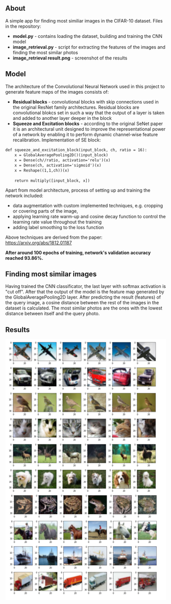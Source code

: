 ## About
A simple app for finding most similiar images in the CIFAR-10 dataset. Files in the repository:
- **model.py** - contains loading the dataset, building and training the CNN model
- **image_retrieval.py** - script for extracting the features of the images and finding the most similar photos
- **image_retrieval result.png** - screenshot of the results

## Model
The architecture of the Convolutional Neural Network used in this project to generate feature maps of the images consists of:
- **Residual blocks** - convolutional blocks with skip connections used in the original ResNet family architectures. Residual blocks are convolutional blokcs set in such a way that the output of a layer is taken and added to another layer deeper in the block
- **Squeeze and Excitation blocks** - according to the original SeNet paper it is an architectural unit designed to improve the representational power of a network by enabling it to perform dynamic channel-wise feature recalibration.
Implementation of SE block:

```
def squeeze_and_excitation_block(input_block, ch, ratio = 16):
    x = GlobalAveragePooling2D()(input_block)
    x = Dense(ch//ratio, activation='relu')(x)
    x = Dense(ch, activation='sigmoid')(x)
    x = Reshape((1,1,ch))(x)
    
    return multiply([input_block, x])
```

Apart from model architecture, process of setting up and training the network included:
- data augmentation with custom implemented techniques, e.g. cropping or covering parts of the image,
- applying learning rate warm-up and cosine decay function to control the learning rate value throughout the training
- adding label smoothing to the loss function

Above techniques are derived from the paper: https://arxiv.org/abs/1812.01187

**After around 100 epochs of training, network's validation accuracy reached 93.86%.**

## Finding most similar images
Having trained the CNN classificator, the last layer with softmax activation is "cut off". After that the output of the model is the feature map generated by the GlobalAveragePooling2D layer.
After predicting the result (features) of the query image, a cosine distance between the rest of the images in the dataset is calculated. The most similar photos are the ones with the lowest distance between itself and the query photo.

## Results
![image](https://github.com/Arencius/Image-retrieval/blob/master/image_retrieval%20result.png)
